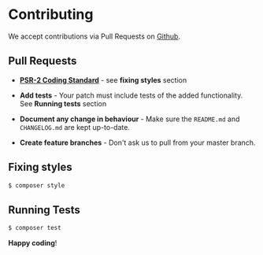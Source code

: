 # Contributing

We accept contributions via Pull Requests on [Github](https://github.com/makeable/laravel-querykit).


## Pull Requests

- **[PSR-2 Coding Standard](https://github.com/php-fig/fig-standards/blob/master/accepted/PSR-2-coding-style-guide.md)** - see **fixing styles** section

- **Add tests** - Your patch must include tests of the added functionality. See **Running tests** section

- **Document any change in behaviour** - Make sure the `README.md` and  `CHANGELOG.md` are kept up-to-date.

- **Create feature branches** - Don't ask us to pull from your master branch.

## Fixing styles

``` bash
$ composer style
```

## Running Tests

``` bash
$ composer test
```


**Happy coding**!